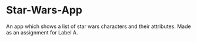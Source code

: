 # Star-Wars-App
An app which shows a list of star wars characters and their attributes. Made as an assignment for Label A.
